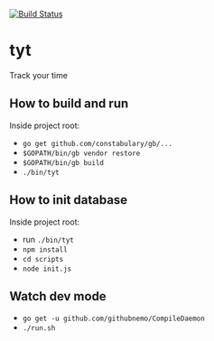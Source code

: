 [![Build Status](https://travis-ci.org/edu-xored/tyt.svg?branch=master)](https://travis-ci.org/edu-xored/tyt)

# tyt

Track your time

## How to build and run

Inside project root:

* `go get github.com/constabulary/gb/...`
* `$GOPATH/bin/gb vendor restore`
* `$GOPATH/bin/gb build`
* `./bin/tyt`

## How to init database

Inside project root:

* run `./bin/tyt`
* `npm install`
* `cd scripts` 
* `node init.js`

## Watch dev mode

* `go get -u github.com/githubnemo/CompileDaemon`
* `./run.sh`
